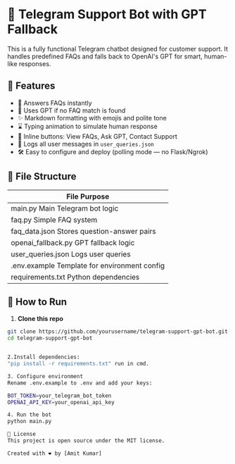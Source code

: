 # 🤖 Telegram Support Bot with GPT Fallback

This is a fully functional Telegram chatbot designed for customer support. It handles predefined FAQs and falls back to OpenAI's GPT for smart, human-like responses.

## 🚀 Features
- 📄 Answers FAQs instantly
- 🤖 Uses GPT if no FAQ match is found
- ✨ Markdown formatting with emojis and polite tone
- ⌛ Typing animation to simulate human response
- 💬 Inline buttons: View FAQs, Ask GPT, Contact Support
- 🧠 Logs all user messages in `user_queries.json`
- 🛠️ Easy to configure and deploy (polling mode — no Flask/Ngrok)

## 📁 File Structure

| File                                                                                                                                                                        Purpose                          
|------------------------------------------------------------------------------------------------------------------------------------------------
| main.py                                                                                                                                                           Main Telegram bot logic          
| faq.py                                                                                                                                                             Simple FAQ system                 
| faq_data.json                                                                                                                                                  Stores question-answer pairs   
| openai_fallback.py                                                                                                                                          GPT fallback logic                   
| user_queries.json                                                                                                                                             Logs user queries                    
| .env.example                                                                                                                                                   Template for environment config  
| requirements.txt                                                                                                                                               Python dependencies               

## 🧪 How to Run

1. **Clone this repo**
```bash
git clone https://github.com/yourusername/telegram-support-gpt-bot.git
cd telegram-support-gpt-bot


2.Install dependencies:
"pip install -r requirements.txt" run in cmd.

3. Configure environment
Rename .env.example to .env and add your keys:

BOT_TOKEN=your_telegram_bot_token
OPENAI_API_KEY=your_openai_api_key

4. Run the bot
python main.py

📄 License
This project is open source under the MIT license.

Created with ❤️ by [Amit Kumar]



